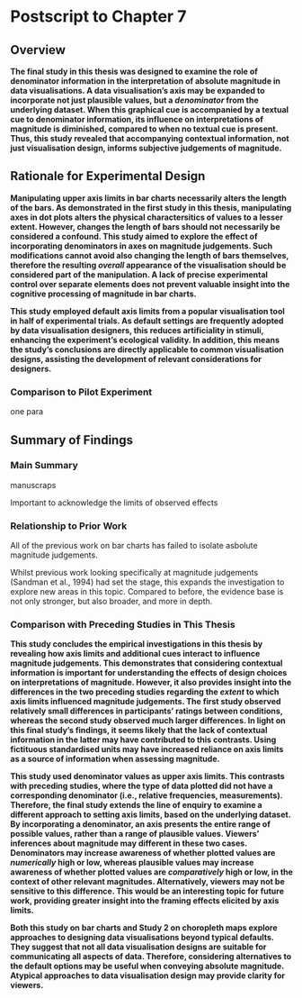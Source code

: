 # Postscript to Chapter 7

## Overview

**The final study in this thesis was designed to examine the role of denominator information in the interpretation of absolute magnitude in data visualisations. A data visualisation’s axis may be expanded to incorporate not just plausible values, but a *denominator* from the underlying dataset. When this graphical cue is accompanied by a textual cue to denominator information, its influence on interpretations of magnitude is diminished, compared to when no textual cue is present. Thus, this study revealed that accompanying contextual information, not just visualisation design, informs subjective judgements of magnitude.**

## Rationale for Experimental Design

**Manipulating upper axis limits in bar charts necessarily alters the length of the bars. As demonstrated in the first study in this thesis, manipulating axes in dot plots alters the physical charactersitics of values to a lesser extent. However, changes the length of bars should not necessarily be considered a confound. This study aimed to explore the effect of incorporating denominators in axes on magnitude judgements. Such modifications cannot avoid also changing the length of bars themselves, therefore the resulting *overall* appearance of the visualisation should be considered part of the manipulation. A lack of precise experimental control over separate elements does not prevent valuable insight into the cognitive processing of magnitude in bar charts.**

**This study employed default axis limits from a popular visualisation tool in half of experimental trials. As default settings are frequently adopted by data visualisation designers, this reduces artificiality in stimuli, enhancing the experiment’s ecological validity. In addition, this means the study’s conclusions are directly applicable to common visualisation designs, assisting the development of relevant considerations for designers.**

### Comparison to Pilot Experiment

one para

## Summary of Findings

### Main Summary

manuscraps

Important to acknowledge the limits of observed effects

### Relationship to Prior Work

All of the previous work on bar charts has failed to isolate asbolute magnitude judgements. 

Whilst previous work looking specifically at magnitude judgements (Sandman et al., 1994) had set the stage, this expands the investigation to explore new areas in this topic. Compared to before, the evidence base is not only stronger, but also broader, and more in depth. 

### Comparison with Preceding Studies in This Thesis

**This study concludes the empirical investigations in this thesis by revealing how axis limits and additional cues interact to influence magnitude judgements. This demonstrates that considering contextual information is important for understanding the effects of design choices on interpretations of magnitude. However, it also provides insight into the differences in the two preceding studies regarding the *extent* to which axis limits influenced magnitude judgements. The first study observed relatively small differences in participants’ ratings between conditions, whereas the second study observed much larger differences. In light on this final study’s findings, it seems likely that the lack of contextual information in the latter may have contributed to this contrasts. Using fictituous standardised units may have increased reliance on axis limits as a source of information when assessing magnitude.**

**This study used denominator values as upper axis limits. This contrasts with preceding studies, where the type of data plotted did not have a corresponding denominator (i.e., relative frequencies, measurements). Therefore, the final study extends the line of enquiry to examine a different approach to setting axis limits, based on the underlying dataset. By incorporating a denominator, an axis presents the entire range of possible values, rather than a range of plausible values. Viewers’ inferences about magnitude may different in these two cases. Denominators may increase awareness of whether plotted values are *numerically* high or low, whereas plausible values may increase awareness of whether plotted values are *comparatively* high or low, in the context of other relevant magnitudes. Alternatively, viewers may not be sensitive to this difference. This would be an interesting topic for future work, providing greater insight into the framing effects elicited by axis limits.**

**Both this study on bar charts and Study 2 on choropleth maps explore approaches to designing data visualisations beyond typical defaults. They suggest that not all data visualisation designs are suitable for communicating all aspects of data. Therefore, considering alternatives to the default options may be useful when conveying absolute magnitude. Atypical approaches to data visualisation design may provide clarity for viewers.**




